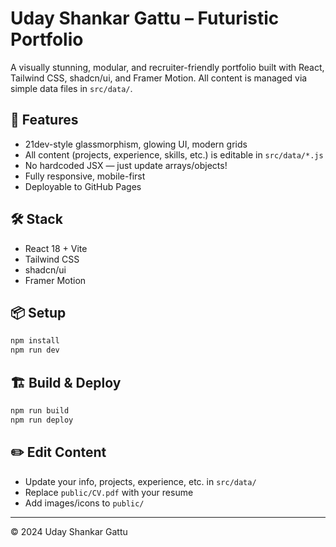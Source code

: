# Uday Shankar Gattu – Futuristic Portfolio

A visually stunning, modular, and recruiter-friendly portfolio built with React, Tailwind CSS, shadcn/ui, and Framer Motion. All content is managed via simple data files in `src/data/`.

## 🚀 Features
- 21dev-style glassmorphism, glowing UI, modern grids
- All content (projects, experience, skills, etc.) is editable in `src/data/*.js`
- No hardcoded JSX — just update arrays/objects!
- Fully responsive, mobile-first
- Deployable to GitHub Pages

## 🛠️ Stack
- React 18 + Vite
- Tailwind CSS
- shadcn/ui
- Framer Motion

## 📦 Setup
```bash
npm install
npm run dev
```

## 🏗️ Build & Deploy
```bash
npm run build
npm run deploy
```

## ✏️ Edit Content
- Update your info, projects, experience, etc. in `src/data/`
- Replace `public/CV.pdf` with your resume
- Add images/icons to `public/`

---
© 2024 Uday Shankar Gattu 